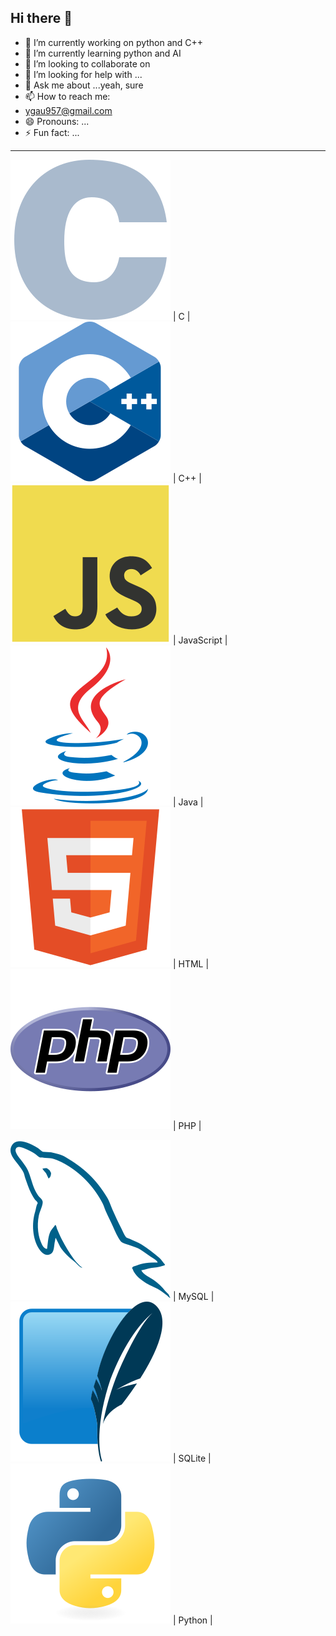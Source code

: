 ## Hi there 👋

- 🔭 I’m currently working on python and C++
- 🌱 I’m currently learning python and AI
- 👯 I’m looking to collaborate on 
- 🤔 I’m looking for help with ...
- 💬 Ask me about ...yeah, sure
- 📫 How to reach me:
- ygau957@gmail.com
- 😄 Pronouns: ...
- ⚡ Fun fact: ...
---





 ![C](https://raw.githubusercontent.com/devicons/devicon/master/icons/c/c-original.svg) | C              |
 ![C++](https://raw.githubusercontent.com/devicons/devicon/master/icons/cplusplus/cplusplus-original.svg) | C++            |
 ![JS](https://raw.githubusercontent.com/devicons/devicon/master/icons/javascript/javascript-original.svg) | JavaScript     |
 ![Java](https://raw.githubusercontent.com/devicons/devicon/master/icons/java/java-original.svg) | Java           |
 ![HTML](https://raw.githubusercontent.com/devicons/devicon/master/icons/html5/html5-original.svg) | HTML           |
 ![PHP](https://raw.githubusercontent.com/devicons/devicon/master/icons/php/php-original.svg) | PHP            |

 ![MySQL](https://raw.githubusercontent.com/devicons/devicon/master/icons/mysql/mysql-original.svg) | MySQL          |
 ![SQLite](https://raw.githubusercontent.com/devicons/devicon/master/icons/sqlite/sqlite-original.svg) | SQLite         |
 ![Python](https://raw.githubusercontent.com/devicons/devicon/master/icons/python/python-original.svg) | Python         |

